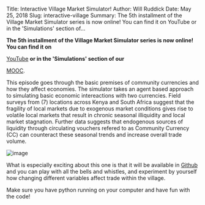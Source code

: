 Title: Interactive Village Market Simulator!
Author: Will Ruddick
Date: May 25, 2018
Slug: interactive-village
Summary: The 5th installment of the Village Market Simulator series is now online! You can find it on YouTube or in the 'Simulations' section of...

**The 5th installment of the Village Market Simulator series is now
online! You can find it on**

[YouTube](http://www.youtube.com/watch?v=AyYkJsFGjHg) **or in the
'Simulations' section of our**

[MOOC](https://www.grassrootseconomics.org/pages/mooc.html).

This episode goes through the basic premises of community currencies and
how they affect economies. The simulator takes an agent based approach
to simulating basic economic intereactions with two currencies. Field
surveys from (7) locations across Kenya and South Africa suggest that
the fragility of local markets due to exogenous market conditions gives
rise to volatile local markets that result in chronic seasonal
illiquidity and local market stagnation. Further data suggests that
endogenous sources of liquidity through circulating vouchers refered to
as Community Currency (CC) can counteract these seasonal trends and
increase overall trade volume.

![image](images/blog/interactive-village1.webp)

What is especially exciting about this one is that it will be available
in [Github](http://github.com/GrassrootsEconomics/vms) and you can play
with all the bells and whistles, and experiment by yourself how changing
different variables affect trade within the village.

Make sure you have python running on your computer and have fun with the
code!
